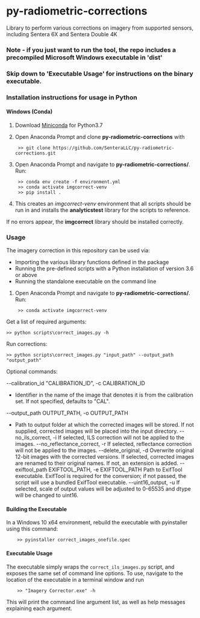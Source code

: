 # py-radiometric-corrections
Library to perform various corrections on imagery from supported sensors, including Sentera 6X and Sentera Double 4K

### Note - if you just want to run the tool, the repo includes a precompiled Microsoft Windows executable in 'dist'
### Skip down to 'Executable Usage' for instructions on the binary executable.

### Installation instructions for usage in Python

#### Windows (Conda)
    
1) Download [Miniconda](https://docs.conda.io/en/latest/miniconda.html) for Python3.7

2) Open Anaconda Prompt and clone **py-radiometric-corrections** with

        >> git clone https://github.com/SenteraLLC/py-radiometric-corrections.git

3) Open Anaconda Prompt and navigate to **py-radiometric-corrections/**.  Run:

        >> conda env create -f environment.yml
        >> conda activate imgcorrect-venv
        >> pip install .
        
4) This creates an *imgcorrect-venv* environment that all scripts should be run in and installs the **analyticstest**
   library for the scripts to reference. 
        
If no errors appear, the **imgcorrect** library should be installed correctly.

### Usage
The imagery correction in this repository can be used via:
* Importing the various library functions defined in the package
* Running the pre-defined scripts with a Python installation of version 3.6 or above
* Running the standalone executable on the command line

1) Open Anaconda Prompt and navigate to **py-radiometric-corrections/**.  Run:

        >> conda activate imgcorrect-venv
Get a list of required arguments:	

	>> python scripts\correct_images.py -h 
Run corrections: 

	>> python scripts\correct_images.py "input_path" --output_path "output_path"
Optional commands:

  --calibration_id "CALIBRATION_ID", -c CALIBRATION_ID
  * Identifier in the name of the image that denotes it is from the calibration set. If not specified, defaults to "CAL".
  
  --output_path OUTPUT_PATH, -o OUTPUT_PATH
  * Path to output folder at which the corrected images will be stored. If not supplied, corrected images will be placed into the input directory.
  --no_ils_correct, -i  If selected, ILS correction will not be applied to the images.
  --no_reflectance_correct, -r
                        If selected, reflectance correction will not be applied to the images.
  --delete_original, -d
                        Overwrite original 12-bit images with the corrected versions. If selected, corrected images
                        are renamed to their original names. If not, an extension is added.
  --exiftool_path EXIFTOOL_PATH, -e EXIFTOOL_PATH
                        Path to ExifTool executable. ExifTool is required for the conversion; if not passed, the
                        script will use a bundled ExifTool executable.
  --uint16_output, -u   If selected, scale of output values will be adjusted to 0-65535 and dtype will be changed to
                        uint16.

#### Building the Executable
In a Windows 10 x64 environment, rebuild the executable with pyinstaller using this command:

		>> pyinstaller correct_images_onefile.spec

#### Executable Usage
The executable simply wraps the `correct_ils_images.py` script, and exposes the same set of command line options.
To use, navigate to the location of the executable in a terminal window and run 

        >> "Imagery Corrector.exe" -h
        
This will print the command line argument list, as well as help messages explaining each argument.
